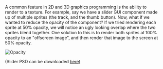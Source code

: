 A common feature in 2D and 3D graphics programming is the ability to render to a texture. For example, say we have a slider GUI component made up of multiple sprites (the track, and the thumb button). Now, what if we wanted to reduce the opacity of the component? If we tried rendering each sprite at 50% opacity, we will notice an ugly looking overlap where the two sprites blend together. One solution to this is to render both sprites at 100% opacity to an "offscreen image", and then render that image to the screen at 50% opacity.

![Opacity](http://i.imgur.com/RsM5G.png)

(Slider PSD can be downloaded [here](http://files.pixelsdaily.com/download/id/2950))
